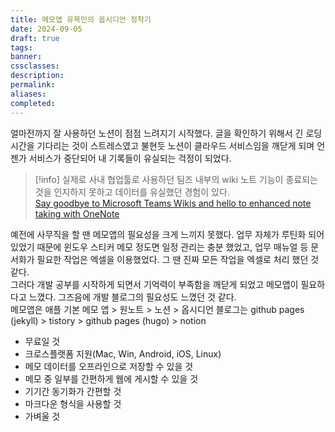 ```yaml
---
title: 메모앱 유목민의 옵시디언 정착기
date: 2024-09-05
draft: true
tags:
banner:
cssclasses:
description:
permalink:
aliases:
completed:
---
```

얼마전까지 잘 사용하던 노션이 점점 느려지기 시작했다. 글을 확인하기 위해서 긴 로딩시간을 기다리는 것이 스트레스였고 불현듯 노션이 클라우드 서비스임을 깨닫게 되며 언젠가 서비스가 중단되어 내 기록들이 유실되는 걱정이 되었다. 

> [!info]
> 실제로 사내 협업툴로 사용하던 팀즈 내부의 wiki 노트 기능이 종료되는 것을 인지하지 못하고 데이터를 유실했던 경험이 있다.  
> [Say goodbye to Microsoft Teams Wikis and hello to enhanced note taking with OneNote](https://teams.handsontek.net/2023/05/09/say-goodbye-microsoft-teams-wikis-hello-enhanced-note-taking-onenote/)


예전에 사무직을 할 땐 메모앱의 필요성을 크게 느끼지 못했다. 업무 자체가 루틴화 되어있었기 때문에 윈도우 스티커 메모 정도면 일정 관리는 충분 했었고, 업무 매뉴얼 등 문서화가 필요한 작업은 엑셀을 이용했었다. 그 땐 진짜 모든 작업을 엑셀로 처리 했던 것 같다.  
그러다 개발 공부를 시작하게 되면서 기억력이 부족함을 깨닫게 되었고 메모앱이 필요하다고 느꼈다. 그즈음에 개발 블로그의 필요성도 느꼈던 것 같다.  
메모앱은 애플 
기본 메모 앱 > 원노트 > 노션 > 옵시디언
블로그는
github pages (jekyll) > tistory > github pages (hugo) > notion

- 무료일 것
- 크로스플랫폼 지원(Mac, Win, Android, iOS, Linux)
- 메모 데이터를 오프라인으로 저장할 수 있을 것
- 메모 중 일부를 간편하게 웹에 게시할 수 있을 것
- 기기간 동기화가 간편할 것
- 마크다운 형식을 사용할 것
- 가벼울 것